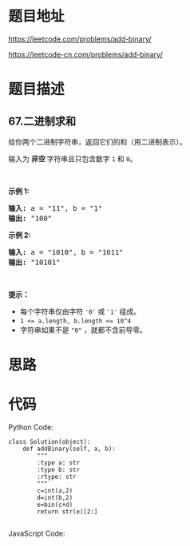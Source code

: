 # 题目地址
https://leetcode.com/problems/add-binary/

https://leetcode-cn.com/problems/add-binary/
# 题目描述
## 67.二进制求和
<p>给你两个二进制字符串，返回它们的和（用二进制表示）。</p>

<p>输入为 <strong>非空 </strong>字符串且只包含数字&nbsp;<code>1</code>&nbsp;和&nbsp;<code>0</code>。</p>

<p>&nbsp;</p>

<p><strong>示例&nbsp;1:</strong></p>

<pre><strong>输入:</strong> a = &quot;11&quot;, b = &quot;1&quot;
<strong>输出:</strong> &quot;100&quot;</pre>

<p><strong>示例&nbsp;2:</strong></p>

<pre><strong>输入:</strong> a = &quot;1010&quot;, b = &quot;1011&quot;
<strong>输出:</strong> &quot;10101&quot;</pre>

<p>&nbsp;</p>

<p><strong>提示：</strong></p>

<ul>
	<li>每个字符串仅由字符 <code>&#39;0&#39;</code> 或 <code>&#39;1&#39;</code> 组成。</li>
	<li><code>1 &lt;= a.length, b.length &lt;= 10^4</code></li>
	<li>字符串如果不是 <code>&quot;0&quot;</code> ，就都不含前导零。</li>
</ul>

# 思路

# 代码
Python Code:

```
class Solution(object):
    def addBinary(self, a, b):
        """
        :type a: str
        :type b: str
        :rtype: str
        """
        c=int(a,2)
        d=int(b,2)
        e=bin(c+d)
        return str(e)[2:]
            
```
JavaScript Code:

```

```
